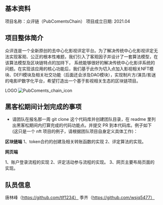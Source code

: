 ## 基本资料

项目名称：众评链（PubComentsChain）
项目成立日期: 2021.04

## 项目整体简介

众评连是一个全新原创的去中心化影视评定平台。为了解决传统中心化影视评定无法实现客观、公正的根本性难题，我们引入了客观因子并设计了一套算法模型，在该算法模型及区块链特点的加持下，
系统能够很好的解决传统中心化影评系统的问题。在实现该应用的核心功能后，我们基于此作为切入点加入影视相关NFT模块、DEFI模块及相关社交功能（后面还会涉及DAO模块），实现制片方/演员/影迷
的电影IP数字化平台，希望打造出一个基于影视相关生态的区块链项目。

LOGO
![PubComents_chain_icon](https://user-images.githubusercontent.com/23429926/120581633-a6b4e980-c41a-11eb-933e-f1d5ed2068c0.png)

## 黑客松期间计划完成的事项

- 请团队在报名那一周 git clone 这个代码库并创建团队目录，在 readme 里列出黑客松期间内打算完成的代码功能点。并提交 PR 到本代码库。例子如下 (这只是一个 nft 项目的例子，请根据团队项目自身定义具体工作)：

**区块链端**
1、token合约的创建及相关转账函数的实现
2、评定算法的实现。

**网页端**

1、账户登录流程的实现
2、评定活动参与流程的实现。
3、网页主要布局页面的实现。

## 队员信息

唐林峰（https://github.com/tlf1234）
季齐（https://github.com/wsjq5477）
